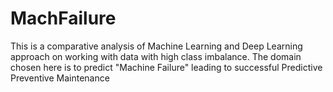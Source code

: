 # MachFailure
This is a comparative analysis of Machine Learning and Deep Learning approach on working with data with high class imbalance.  The domain chosen here is to predict "Machine Failure" leading to successful Predictive Preventive Maintenance
